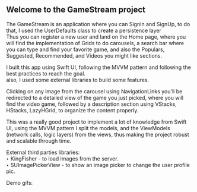 ## Welcome to the GameStream project <br>

The GameStream is an application where you can SignIn and SignUp, to do that, I used the UserDefaults class to create a persistence layer <br>
Thus you can register a new user and land on the Home page, where you will find the implementation of Grids to do carousels, a search bar where you can type and find your favorite game, and also the Populars, Suggested, Recommended, and Videos you might like sections. <br>


I built this app using Swift UI, following the MVVM pattern and following the best practices to reach the goal.<br>
also, I used some external libraries to build some features. <br>


Clicking on any image from the carousel using NavigationLinks you'll be redirected to a detailed view of the game you just picked, where you will find the video game, followed by a description section using VStacks, HStacks, LazyHGrid, to organize the content properly. <br>

This was a really good project to implement a lot of knowledge from Swift UI, using the MVVM pattern I split the models, and the ViewModels (network calls, logic layers) from the views, thus making the project robust and scalable through time. <br>


External third parties libraries: <br>
‣ KingFisher - to load images from the server. <br>
‣ SUImagePickerView - to show an image picker to change the user profile pic. <br>


Demo gifs: <br>





